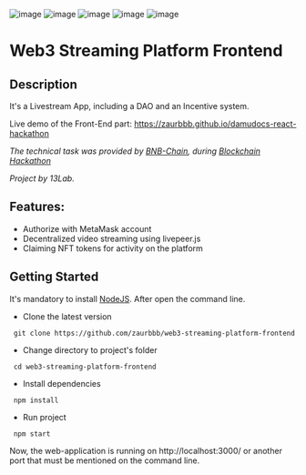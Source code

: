 ![image](https://img.shields.io/badge/React-20232A?style=for-the-badge&logo=react&logoColor=61DAFB)
![image](https://img.shields.io/badge/React_Router-CA4245?style=for-the-badge&logo=react-router&logoColor=white)
![image](https://img.shields.io/badge/JavaScript-323330?style=for-the-badge&logo=javascript&logoColor=F7DF1E)
![image](https://img.shields.io/badge/Material%20UI-007FFF?style=for-the-badge&logo=mui&logoColor=white)
![image](https://img.shields.io/badge/Scss-CC6699?style=for-the-badge&logo=sass&logoColor=white)
# Web3 Streaming Platform Frontend

## Description

It's a Livestream App, including a DAO and an Incentive system.

Live demo of the Front-End part: https://zaurbbb.github.io/damudocs-react-hackathon

*The technical task was provided by [BNB-Chain](https://www.bnbchain.org/en), during [Blockchain Hackathon](https://www.aitubnbchainhackathon.xyz/)*

*Project by 13Lab.*


## Features:

- Authorize with MetaMask account
- Decentralized video streaming using livepeer.js
- Claiming NFT tokens for activity on the platform 

## Getting Started

It's mandatory to install [NodeJS](https://nodejs.org/en/download/). After open the command line.

- Clone the latest version
```
 git clone https://github.com/zaurbbb/web3-streaming-platform-frontend
```
- Change directory to project's folder
```
 cd web3-streaming-platform-frontend
```
- Install dependencies
```
 npm install
```
- Run project
```
 npm start
```
Now, the web-application is running on http://localhost:3000/ or another port that must be mentioned on the command line.
